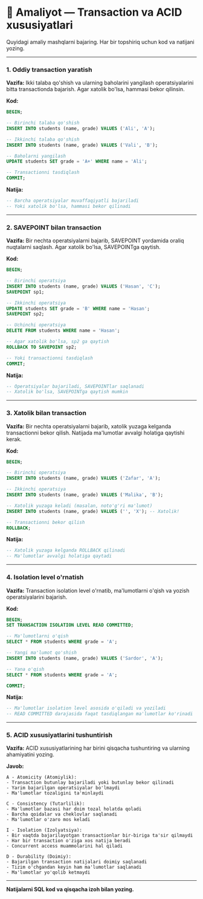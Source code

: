 # 📝 Amaliyot — Transaction va ACID xususiyatlari

Quyidagi amaliy mashqlarni bajaring. Har bir topshiriq uchun kod va natijani yozing.

---

### 1. Oddiy transaction yaratish

**Vazifa:**
Ikki talaba qo'shish va ularning baholarini yangilash operatsiyalarini bitta transactionda bajarish. Agar xatolik bo'lsa, hammasi bekor qilinsin.

**Kod:**
```sql
BEGIN;

-- Birinchi talaba qo'shish
INSERT INTO students (name, grade) VALUES ('Ali', 'A');

-- Ikkinchi talaba qo'shish
INSERT INTO students (name, grade) VALUES ('Vali', 'B');

-- Baholarni yangilash
UPDATE students SET grade = 'A+' WHERE name = 'Ali';

-- Transactionni tasdiqlash
COMMIT;
```

**Natija:**
```sql
-- Barcha operatsiyalar muvaffaqiyatli bajariladi
-- Yoki xatolik bo'lsa, hammasi bekor qilinadi
```

---

### 2. SAVEPOINT bilan transaction

**Vazifa:**
Bir nechta operatsiyalarni bajarib, SAVEPOINT yordamida oraliq nuqtalarni saqlash. Agar xatolik bo'lsa, SAVEPOINTga qaytish.

**Kod:**
```sql
BEGIN;

-- Birinchi operatsiya
INSERT INTO students (name, grade) VALUES ('Hasan', 'C');
SAVEPOINT sp1;

-- Ikkinchi operatsiya
UPDATE students SET grade = 'B' WHERE name = 'Hasan';
SAVEPOINT sp2;

-- Uchinchi operatsiya
DELETE FROM students WHERE name = 'Hasan';

-- Agar xatolik bo'lsa, sp2 ga qaytish
ROLLBACK TO SAVEPOINT sp2;

-- Yoki transactionni tasdiqlash
COMMIT;
```

**Natija:**
```sql
-- Operatsiyalar bajariladi, SAVEPOINTlar saqlanadi
-- Xatolik bo'lsa, SAVEPOINTga qaytish mumkin
```

---

### 3. Xatolik bilan transaction

**Vazifa:**
Bir nechta operatsiyalarni bajarib, xatolik yuzaga kelganda transactionni bekor qilish. Natijada ma'lumotlar avvalgi holatiga qaytishi kerak.

**Kod:**
```sql
BEGIN;

-- Birinchi operatsiya
INSERT INTO students (name, grade) VALUES ('Zafar', 'A');

-- Ikkinchi operatsiya
INSERT INTO students (name, grade) VALUES ('Malika', 'B');

-- Xatolik yuzaga keladi (masalan, noto'g'ri ma'lumot)
INSERT INTO students (name, grade) VALUES ('', 'X'); -- Xatolik!

-- Transactionni bekor qilish
ROLLBACK;
```

**Natija:**
```sql
-- Xatolik yuzaga kelganda ROLLBACK qilinadi
-- Ma'lumotlar avvalgi holatiga qaytadi
```

---

### 4. Isolation level o'rnatish

**Vazifa:**
Transaction isolation level o'rnatib, ma'lumotlarni o'qish va yozish operatsiyalarini bajarish.

**Kod:**
```sql
BEGIN;
SET TRANSACTION ISOLATION LEVEL READ COMMITTED;

-- Ma'lumotlarni o'qish
SELECT * FROM students WHERE grade = 'A';

-- Yangi ma'lumot qo'shish
INSERT INTO students (name, grade) VALUES ('Sardor', 'A');

-- Yana o'qish
SELECT * FROM students WHERE grade = 'A';

COMMIT;
```

**Natija:**
```sql
-- Ma'lumotlar isolation level asosida o'qiladi va yoziladi
-- READ COMMITTED darajasida faqat tasdiqlangan ma'lumotlar ko'rinadi
```

---

### 5. ACID xususiyatlarini tushuntirish

**Vazifa:**
ACID xususiyatlarining har birini qisqacha tushuntiring va ularning ahamiyatini yozing.

**Javob:**
```
A - Atomicity (Atomiylik):
- Transaction butunlay bajariladi yoki butunlay bekor qilinadi
- Yarim bajarilgan operatsiyalar bo'lmaydi
- Ma'lumotlar tozaligini ta'minlaydi

C - Consistency (Tutarlilik):
- Ma'lumotlar bazasi har doim tozal holatda qoladi
- Barcha qoidalar va cheklovlar saqlanadi
- Ma'lumotlar o'zaro mos keladi

I - Isolation (Izolyatsiya):
- Bir vaqtda bajarilayotgan transactionlar bir-biriga ta'sir qilmaydi
- Har bir transaction o'ziga xos natija beradi
- Concurrent access muammolarini hal qiladi

D - Durability (Doimiy):
- Bajarilgan transaction natijalari doimiy saqlanadi
- Tizim o'chgandan keyin ham ma'lumotlar saqlanadi
- Ma'lumotlar yo'qolib ketmaydi
```

---

**Natijalarni SQL kod va qisqacha izoh bilan yozing.** 